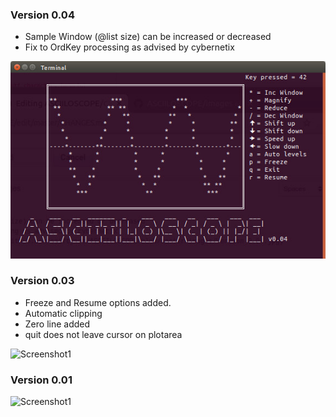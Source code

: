 ### Version 0.04
- Sample Window (@list size) can be increased or decreased
- Fix to OrdKey processing as advised by cybernetix

![Screenshot1](https://github.com/saiftynet/ASCIILOSCOPE/blob/master/images/Version%200.04.jpg)

### Version 0.03

- Freeze and Resume options added.
- Automatic clipping
- Zero line added
- quit does not leave cursor on plotarea

![Screenshot1](https://github.com/saiftynet/ASCIILOSCOPE/blob/master/images/Version%200.03.jpg)


### Version 0.01

![Screenshot1](https://github.com/saiftynet/ASCIILOSCOPE/blob/master/images/asciiloscope.gif)
